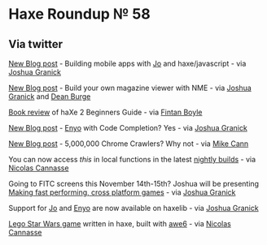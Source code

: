 [_template]: roundup.html
# Haxe Roundup № 58

## Via twitter
[New Blog post][link 1] - Building mobile apps with [Jo][link 2] and haxe/javascript - via [Joshua Granick][link 3]

[New Blog post][link 4] - Build your own magazine viewer with NME - via [Joshua Granick][link 5] and [Dean Burge][link 6]

[Book review][link 7] of haXe 2 Beginners Guide - via [Fintan Boyle][link 8]

[New Blog post][link 9] - [Enyo][link 10] with Code Completion? Yes - via [Joshua Granick][link 11]

[New Blog post][link 12] - 5,000,000 Chrome Crawlers? Why not - via [Mike Cann][link 13]

You can now access *this* in local functions in the latest [nightly builds][link 14] - via [Nicolas Cannasse][link 15]

Going to FITC screens this November 14th-15th? Joshua will be presenting [Making fast performing, cross platform games][link 16] - via [Joshua Granick][link 17]

Support for [Jo][link 18] and [Enyo][link 19] are now available on haxelib - via [Joshua Granick][link 20]

[Lego Star Wars game][link 21] written in haxe, built with [awe6][link 22] - via [Nicolas Cannasse][link 23]

[link 1]: http://www.joshuagranick.com/blog/2011/08/06/build-mobile-apps-with-jo-and-haxe-javascript/ "Building mobile apps with Jo and haxe/javascript"
[link 2]: http://joapp.com/ "Jo"
[link 3]: https://www.twitter.com/#!/singmajesty "@singmajesty"
[link 4]: http://www.joshuagranick.com/blog/2011/08/06/build-your-own-magazine-viewer-with-haxe-nme/ "Build your own magazine viewer with haxe NME"
[link 5]: https://www.twitter.com/#!/singmajesty "@singmajesty"
[link 6]: https://www.twitter.com/#!/DeanBurge "@DeanBurge"
[link 7]: http://www.fboyle.com/blog/204/review-of-haxe-2-beginners-guide/ "Book Review of haXe 2 Beginners Guide"
[link 8]: https://www.twitter.com/#!/fintanb "@fintanb"
[link 9]: http://www.joshuagranick.com/blog/2011/08/08/enyo-with-code-completion-yes/ "Enyo with Code Completion? Yes"
[link 10]: https://developer.palm.com/content/api/dev-guide/enyo.html "HP webOS Enyo developer channel"
[link 11]: https://www.twitter.com/#!/singmajesty "@singmajesty"
[link 12]: http://mikecann.co.uk/programming/5000000-chrome-crawlers-why-not-haxe-webgl/ "5,000,000 Chrome Crawlers? Why Not - webGL"
[link 13]: https://www.twitter.com/#!/mikeysee "@mikeysee"
[link 14]: http://haxe.cmt.tc/ "haxe nightly builds"
[link 15]: https://www.twitter.com/#!/ncannasse "@ncannasse"
[link 16]: http://www.fitc.ca/events/presentations/presentation.cfm?event=118&amp;presentation_id=1719 "Making fast performing, cross platform games"
[link 17]: https://www.twitter.com/#!/singmajesty "@singmajesty"
[link 18]: http://lib.haxe.org/p/joapp "Jo on haxelib"
[link 19]: http://lib.haxe.org/p/enyo "Enyo on haxelib"
[link 20]: https://www.twitter.com/#!/singmajesty "@singmajesty"
[link 21]: http://starwars.lego.com/en-us/games/aceassault/default.aspx "Lego Star Wars - Ace Assault"
[link 22]: http://code.google.com/p/awe6/ "awe6"
[link 23]: https://www.twitter.com/#!/ncannasse "@ncannasse"

